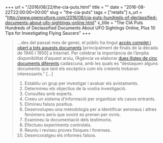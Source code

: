 +++
url = "/2016/08/22/the-cia-puts.html"
title = ""
date = "2016-08-22T22:00:00+00:00"
slug = "the-cia-puts"
tags = ["retalls"]
x_url = "http://www.openculture.com/2016/08/cia-puts-hundreds-of-declassified-documents-about-ufo-sightings-online.html"
x_title = "The CIA Puts Hundreds of Declassified Documents About UFO Sightings Online, Plus 10 Tips for Investigating Flying Saucers"
+++

> …des del passat mes de gener, el públic ha tingut [accés complet i obert a tots aquests documents](https://www.cia.gov/library/readingroom/collection/ufos-fact-or-fiction) \[principalment de finals de la dècada de 1940 i 1950] a Internet. Per celebrar la importància de l’àmplia disponibilitat d’aquest arxiu, l’Agència va elaborar [dues llistes de cinc documents diferents](https://web.archive.org/web/20160320044350/https://www.cia.gov/news-information/blog/2016/take-a-peek-into-our-x-files.html) cadascuna, amb les quals es “destaquen alguns documents que tant els escèptics com els creients trobaran interessants.” […]
>
>  1. Establiu un grup per investigar i avaluar els avistaments.
>  2. Determineu els objectius de la vostra investigació.
>  3. Consulteu amb experts.
>  4. Creeu un sistema d’informació per organitzar els casos entrants.
>  5. Elimineu falsos positius.
>  6. Desenvolupeu una metodologia per a identificar aeronaus i altres fenòmens aeris que sovint es prenen per ovnis.
>  7. Examineu la documentació dels testimonis.
>  8. Efectueu experiments controlats.
>  9. Reuniu i reviseu proves físiques i forenses.
>  10. Desencoratgeu els informes falsos.

